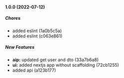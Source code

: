 #### 1.0.0 (2022-07-12)

##### Chores

*  added eslint (1a0b5c5a)
*  added eslint (c063e861)

##### New Features

* **aip:**  updated get user and dto (33a7b6a8)
* **ui:**  added nextjs app without scaffolding (72cb1255)
*  added api (a123b177)

